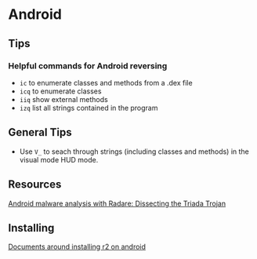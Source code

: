 <!-- TITLE: Android -->

# Android
## Tips
### Helpful commands for Android reversing
- `ic` to enumerate classes and methods from a .dex file
- `icq` to enumerate classes
- `iiq` show external methods
- `izq` list all strings contained in the program

## General Tips
- Use `V_` to seach through strings (including classes and methods) in the visual mode HUD mode. 


## Resources
[Android malware analysis with Radare: Dissecting the Triada Trojan](https://www.nowsecure.com/blog/2016/11/21/android-malware-analysis-radare-triada-trojan/)

## Installing
[Documents around installing r2 on android](/home/misc/usage-examples#android)